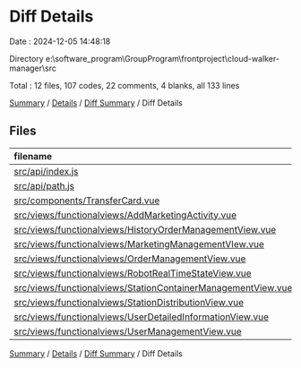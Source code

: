 # Diff Details

Date : 2024-12-05 14:48:18

Directory e:\\software_program\\GroupProgram\\frontproject\\cloud-walker-manager\\src

Total : 12 files,  107 codes, 22 comments, 4 blanks, all 133 lines

[Summary](results.md) / [Details](details.md) / [Diff Summary](diff.md) / Diff Details

## Files
| filename | language | code | comment | blank | total |
| :--- | :--- | ---: | ---: | ---: | ---: |
| [src/api/index.js](/src/api/index.js) | JavaScript | 20 | 0 | 1 | 21 |
| [src/api/path.js](/src/api/path.js) | JavaScript | 2 | 0 | 0 | 2 |
| [src/components/TransferCard.vue](/src/components/TransferCard.vue) | Vue | 2 | 0 | 0 | 2 |
| [src/views/functionalviews/AddMarketingActivity.vue](/src/views/functionalviews/AddMarketingActivity.vue) | Vue | 0 | 1 | 0 | 1 |
| [src/views/functionalviews/HistoryOrderManagementView.vue](/src/views/functionalviews/HistoryOrderManagementView.vue) | Vue | 10 | 3 | 0 | 13 |
| [src/views/functionalviews/MarketingManagementVIew.vue](/src/views/functionalviews/MarketingManagementVIew.vue) | Vue | 63 | 2 | 4 | 69 |
| [src/views/functionalviews/OrderManagementView.vue](/src/views/functionalviews/OrderManagementView.vue) | Vue | -3 | 3 | 0 | 0 |
| [src/views/functionalviews/RobotRealTimeStateView.vue](/src/views/functionalviews/RobotRealTimeStateView.vue) | Vue | -2 | -2 | 0 | -4 |
| [src/views/functionalviews/StationContainerManagementView.vue](/src/views/functionalviews/StationContainerManagementView.vue) | Vue | 10 | 3 | 0 | 13 |
| [src/views/functionalviews/StationDistributionView.vue](/src/views/functionalviews/StationDistributionView.vue) | Vue | 4 | -3 | 0 | 1 |
| [src/views/functionalviews/UserDetailedInformationView.vue](/src/views/functionalviews/UserDetailedInformationView.vue) | Vue | 5 | 11 | -1 | 15 |
| [src/views/functionalviews/UserManagementView.vue](/src/views/functionalviews/UserManagementView.vue) | Vue | -4 | 4 | 0 | 0 |

[Summary](results.md) / [Details](details.md) / [Diff Summary](diff.md) / Diff Details